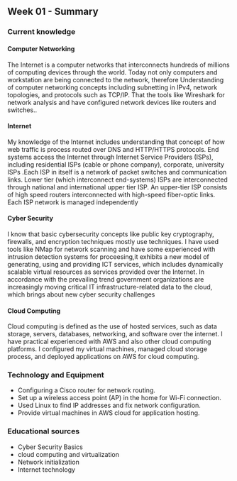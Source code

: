 ## Week 01 - Summary

### Current knowledge

#### Computer Networking
The Internet is a computer networks that interconnects hundreds of millions of computing devices through the world. Today not only computers and workstation are being connected to the network, therefore Understanding of computer networking concepts including subnetting in IPv4, network topologies, and protocols such as TCP/IP. That the tools like Wireshark for network analysis and have configured network devices like routers and switches..


#### Internet
My knowledge of the Internet includes understanding that concept of  how web traffic is process routed over DNS and HTTP/HTTPS protocols. End systems access the Internet through Internet Service Providers (ISPs), including residential ISPs (cable or phone company), corporate, university ISPs .Each ISP in itself is a network of packet switches and communication links. Lower tier (which interconnect end-systems) ISPs are interconnected through national and international upper tier ISP. An upper-tier ISP consists of high speed routers interconnected with high-speed fiber-optic links. Each ISP network is managed independently


#### Cyber Security
I know that basic cybersecurity concepts like public key cryptography, firewalls, and encryption techniques mostly use techniques. I have used tools like NMap for network scanning and have some experienced with intrusion detection systems for proceesing,it
exhibits a new model of generating, using and providing ICT services, which
includes dynamically scalable virtual resources as services provided over the
Internet. In accordance with the prevailing trend government organizations are
increasingly moving critical IT infrastructure-related data to the cloud, which brings
about new cyber security challenges

#### Cloud Computing
Cloud computing is defined as the use of hosted services, such as data storage, servers, databases, networking, and software over the internet. I have practical experienced with AWS and also other cloud computing platforms. I configured my virtual machines, managed cloud storage process, and deployed applications on AWS for cloud computing.

### Technology and Equipment 
- Configuring a Cisco router for network routing.
- Set up a wireless access point (AP) in the home for Wi-Fi connection.
- Used Linux to find IP addresses and fix network configuration.
- Provide virtual machines in AWS cloud for application hosting.

### Educational sources
- Cyber ​​Security Basics
- cloud computing and virtualization
-  Network initialization
- Internet technology
